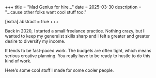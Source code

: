 +++
title = "Mad Genius for hire..."
date = 2025-03-30
description = "...cause other folks want cool stuff too."

[extra]
abstract = true
+++



Back in 2020, I started a small freelance practice.  Nothing crazy, but I wanted to keep my generalist skills sharp and I felt a greater and greater desire to diversify my income.  

It tends to be fast-paced work.  The budgets are often tight, which means serious creative planning.  You really have to be ready to hustle to do this kind of work.

Here's some cool stuff I made for some cooler people.